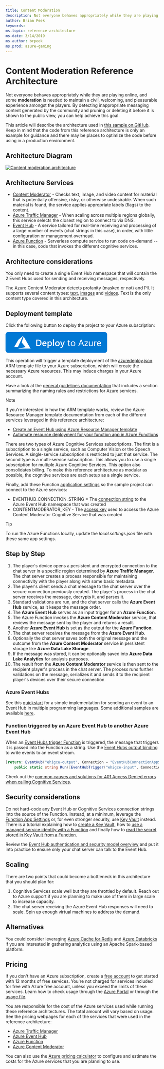 ```yaml
---
title: Content Moderation
description: Not everyone behaves appropriately while they are playing online, and some moderation is needed to maintain a civil, welcoming, and pleasurable experience amongst the players.
author: Brian Peek
keywords: 
ms.topic: reference-architecture
ms.date: 3/14/2019
ms.author: brpeek
ms.prod: azure-gaming
---
```


# Content Moderation Reference Architecture

Not everyone behaves appropriately while they are playing online, and some **moderation** is needed to maintain a civil, welcoming, and pleasurable experience amongst the players. By detecting inappropriate messaging content generated by the community and pruning or deleting it before it is shown to the public view, you can help achieve this goal.

This article will describe the architecture used in [this sample on GitHub](https://github.com/Azure-Samples/gaming-cognitive-services-content-moderation). Keep in mind that the code from this reference architecture is only an example for guidance and there may be places to optimize the code before using in a production environment.

## Architecture Diagram

[![Content moderation architecture](media/cognitive/cognitive-content-moderation.png)](media/cognitive/cognitive-content-moderation.png)

## Architecture Services

- [Content Moderator](https://docs.microsoft.com/azure/cognitive-services/content-moderator/overview) - Checks text, image, and video content for material that is potentially offensive, risky, or otherwise undesirable. When such material is found, the service applies appropriate labels (flags) to the content.
- [Azure Traffic Manager](https://docs.microsoft.com/azure/traffic-manager/traffic-manager-overview) - When scaling across multiple regions globally, this service selects the closest region to connect to via DNS.
- [Event Hub](https://azure.microsoft.com/services/event-hubs/) - A service tailored for real-time receiving and processing of a large number of events (chat strings in this case), in order, with little configuration or management overhead.
- [Azure Function](https://docs.microsoft.com/azure/azure-functions/functions-overview) - Serverless compute service to run code on-demand -- in this case, code that invokes the different cognitive services.

## Architecture considerations

You only need to create a single Event Hub namespace that will contain the 2 Event Hubs used for sending and receiving messages, respectively.

The Azure Content Moderator detects profanity (masked or not) and PII. It supports several content types: [text](https://docs.microsoft.com/azure/cognitive-services/content-moderator/text-moderation-api), [images](https://docs.microsoft.com/azure/cognitive-services/content-moderator/image-moderation-api) and [videos](https://docs.microsoft.com/azure/cognitive-services/content-moderator/video-moderation-human-review). Text is the only content type covered in this architecture.

## Deployment template

Click the following button to deploy the project to your Azure subscription:

[![Deploy to Azure](media/deploytoazure.svg)](https://aka.ms/arm-gaming-cognitive-services-content-moderation)

This operation will trigger a template deployment of the [azuredeploy.json](https://github.com/Azure-Samples/gaming-cognitive-services-content-moderation/blob/master/azuredeploy.json) ARM template file to your Azure subscription, which will create the necessary Azure resources. This may induce charges in your Azure account.

Have a look at the [general guidelines documentation](./general-guidelines.md#naming-conventions) that includes a section summarizing the naming rules and restrictions for Azure services.

>[!NOTE]
> If you're interested in how the ARM template works, review the Azure Resource Manager template documentation from each of the different services leveraged in this reference architecture:
>
> - [Create an Event Hub using Azure Resource Manager template](https://docs.microsoft.com/azure/event-hubs/event-hubs-resource-manager-namespace-event-hub)
> - [Automate resource deployment for your function app in Azure Functions](https://docs.microsoft.com/azure/azure-functions/functions-infrastructure-as-code)

There are two types of Azure Cognitive Services subscriptions. The first is a subscription to a single service, such as Computer Vision or the Speech Services. A single-service subscription is restricted to just that service. The second type is a multi-service subscription. This allows you to use a single subscription for multiple Azure Cognitive Services. This option also consolidates billing. To make this reference architecture as modular as possible, the cognitive services are each setup as a single service.

Finally, add these Function [application settings](https://docs.microsoft.com/azure/azure-functions/functions-how-to-use-azure-function-app-settings) so the sample project can connect to the Azure services:

- EVENTHUB_CONNECTION_STRING = The [connection string](https://docs.microsoft.com/azure/event-hubs/event-hubs-get-connection-string) to the Azure Event Hub namespace that was created
- CONTENTMODERATOR_KEY - The [access key](https://docs.microsoft.com/azure/azure-functions/functions-how-to-use-azure-function-app-settings) used to access the Azure Content Moderator Cognitive Service that was created

>[!TIP]
> To run the Azure Functions locally, update the *local.settings.json* file with these same app settings.

## Step by Step

1. The player's device opens a persistent and encrypted connection to the chat server in a specific region determined by **Azure Traffic Manager**. The chat server creates a process responsible for maintaining connectivity with the player along with some basic metadata.
1. The player's client sends a chat message to the chat server over the secure connection previously created. The player's process in the chat server receives the message, decrypts it, and parses it.
1. Standard validations are run, and the chat server calls the **Azure Event Hub** service, as it keeps the message order.
1. The **Azure Event Hub** serves as an input trigger for an **Azure Function**.
1. The Azure Function invokes the **Azure Content Moderator** service, that reviews the message sent by the player and returns a result.
1. Another **Azure Event Hub** is set as the output for the **Azure Function**.
1. The chat server receives the message from the **Azure Event Hub**.
1. Optionally the chat server saves both the original message and the outcome from the **Azure Content Moderator** service in persistent storage like **Azure Data Lake Storage**.
1. If the message was stored, it can be optionally saved into **Azure Data Lake Analytics** for analysis purposes.
1. The result from the **Azure Content Moderator** service is then sent to the recipient player's process in the chat server. The process runs further validations on the message, serializes it and sends it to the recipient player's devices over their secure connection.

### Azure Event Hubs

See this [quickstart](https://docs.microsoft.com/azure/event-hubs/event-hubs-dotnet-framework-getstarted-send) for a simple implementation for sending an event to an Event Hub in multiple programming languages.  Some additional samples are available [here](https://github.com/Azure/azure-event-hubs/tree/master/samples).

### Function triggered by an Azure Event Hub to another Azure Event Hub

When an [Event Hubs trigger Function](https://docs.microsoft.com/azure/azure-functions/functions-bindings-event-hubs#trigger) is triggered, the message that triggers it is passed into the Function as a string. Use the [Event Hubs output binding](https://docs.microsoft.com/azure/azure-functions/functions-bindings-event-hubs#output) to write events to an event stream.

```csharp
[return: EventHub("ehigce-output", Connection = "EventHubConnectionAppSetting")]
    public static string Run([EventHubTrigger("ehigce-input", Connection = "EventHubConnectionAppSetting")] string chatString, ILogger log)
```

Check out the [common causes and solutions for 401 Access Denied errors when calling Cognitive Services](https://blogs.msdn.microsoft.com/kwill/2017/05/17/http-401-access-denied-when-calling-azure-cognitive-services-apis/).

## Security considerations

Do not hard-code any Event Hub or Cognitive Services connection strings into the source of the Function.  Instead, at a minimum, leverage the [Function App Settings](https://docs.microsoft.com/azure/azure-functions/functions-how-to-use-azure-function-app-settings#manage-app-service-settings) or, for even stronger security, use [Key Vault](https://docs.microsoft.com/azure/key-vault/) instead. There is a tutorial explaining how to [create a Key Vault](https://blogs.msdn.microsoft.com/benjaminperkins/2018/06/13/create-an-azure-key-vault-and-secret/), how to [use a managed service identity with a Function](https://blogs.msdn.microsoft.com/benjaminperkins/2018/06/13/using-managed-service-identity-msi-with-and-azure-app-service-or-an-azure-function/) and finally how to [read the secret stored in Key Vault from a Function](https://blogs.msdn.microsoft.com/benjaminperkins/2018/06/13/how-to-connect-to-a-database-from-an-azure-function-using-azure-key-vault/).

Review the [Event Hub authentication and security model overview](https://docs.microsoft.com/azure/event-hubs/event-hubs-authentication-and-security-model-overview) and put it into practice to ensure only your chat server can talk to the Event Hub.

## Scaling

There are two points that could become a bottleneck in this architecture that you should plan for:

1. Cognitive Services scale well but they are throttled by default. Reach out to Azure support if you are planning to make use of them in large scale to increase capacity.
1. The chat server receiving the Azure Event Hub responses will need to scale. Spin up enough virtual machines to address the demand.

## Alternatives

You could consider leveraging [Azure Cache for Redis](https://docs.microsoft.com/azure/azure-cache-for-redis/cache-overview) and [Azure Databricks](https://docs.microsoft.com/azure/azure-databricks/what-is-azure-databricks) if you are interested in gathering analytics using an Apache Spark-based platform.

## Pricing

If you don't have an Azure subscription, create a [free account](https://aka.ms/azfreegamedev) to get started with 12 months of free services. You're not charged for services included for free with Azure free account, unless you exceed the limits of these services. Learn how to check usage through the [Azure Portal](https://docs.microsoft.com/azure/billing/billing-check-free-service-usage#check-usage-on-the-azure-portal) or through the [usage file](https://docs.microsoft.com/azure/billing/billing-check-free-service-usage#check-usage-through-the-usage-file).

You are responsible for the cost of the Azure services used while running these reference architectures.  The total amount will vary based on usage. See the pricing webpages for each of the services that were used in the reference architecture:

- [Azure Traffic Manager](https://azure.microsoft.com/pricing/details/traffic-manager/)
- [Azure Event Hub](https://azure.microsoft.com/pricing/details/event-hubs/)
- [Azure Function](https://azure.microsoft.com/pricing/details/functions/)
- [Azure Content Moderator](https://azure.microsoft.com/pricing/details/cognitive-services/content-moderator/)

You can also use the [Azure pricing calculator](https://azure.microsoft.com/pricing/calculator/) to configure and estimate the costs for the Azure services that you are planning to use.